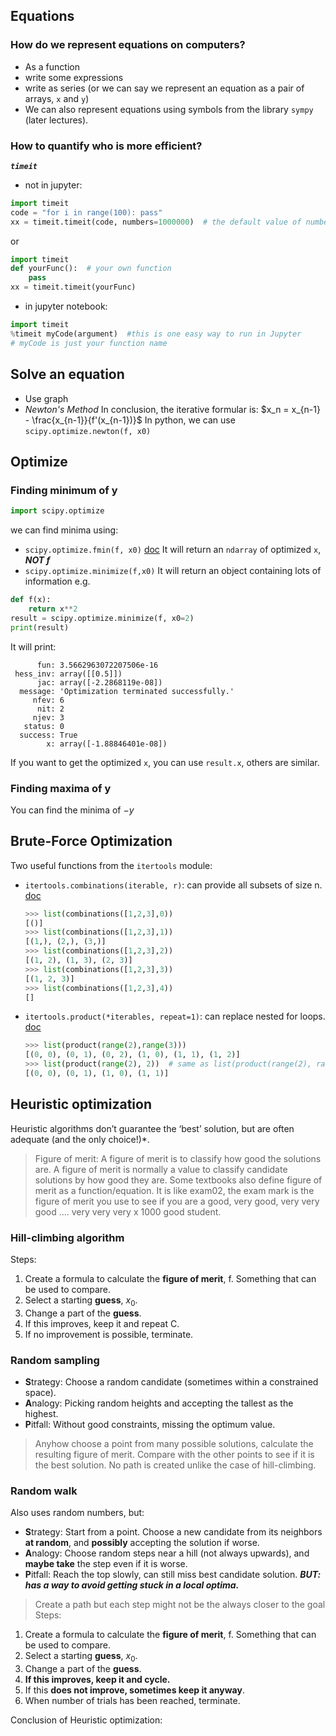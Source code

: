 ## Equations
### How do we represent equations on computers?
- As a function  
- write some expressions  
- write as series (or we can say we represent an equation as a pair of arrays, `x` and `y`)  
- We can also represent equations using symbols from the library `sympy` (later lectures).
### How to quantify who is more efficient?
***`timeit`***
- not in jupyter: 
```python
import timeit
code = "for i in range(100): pass"
xx = timeit.timeit(code, numbers=1000000)  # the default value of numbers is 1000000
```
   or
```python
import timeit
def yourFunc():  # your own function
    pass
xx = timeit.timeit(yourFunc)
```
- in jupyter notebook:
```python
import timeit
%timeit myCode(argument)  #this is one easy way to run in Jupyter
# myCode is just your function name
```

## Solve an equation
- Use graph  
- *Newton's Method*
    In conclusion, the iterative formular is: $x_n = x_{n-1} - \frac{x_{n-1}}{f'(x_{n-1})}$
    In python, we can use `scipy.optimize.newton(f, x0)`

## Optimize
### Finding minimum of y
```python
import scipy.optimize
```
we can find minima using:
- `scipy.optimize.fmin(f, x0)` [doc](https://docs.scipy.org/doc/scipy/reference/generated/scipy.optimize.fmin.html)
    It will return an `ndarray` of optimized `x`, ***NOT f***
- `scipy.optimize.minimize(f,x0)`
    It will return an object containing lots of information
    e.g.
```python
def f(x):
    return x**2
result = scipy.optimize.minimize(f, x0=2)
print(result)
```
It will print:
```
      fun: 3.5662963072207506e-16
 hess_inv: array([[0.5]])
      jac: array([-2.2868119e-08])
  message: 'Optimization terminated successfully.'
     nfev: 6
      nit: 2
     njev: 3
   status: 0
  success: True
        x: array([-1.88846401e-08])
```
If you want to get the optimized `x`, you can use `result.x`, others are similar.
### Finding maxima of y
You can find the minima of $-y$

## Brute-Force Optimization
Two useful functions from the `itertools` module:
- `itertools.combinations(iterable, r)`: can provide all subsets of size n.  
    [doc](https://docs.python.org/3/library/itertools.html#itertools.combinations)
    ```python
    >>> list(combinations([1,2,3],0))
    [()]
    >>> list(combinations([1,2,3],1))
    [(1,), (2,), (3,)]
    >>> list(combinations([1,2,3],2))
    [(1, 2), (1, 3), (2, 3)]
    >>> list(combinations([1,2,3],3))
    [(1, 2, 3)]
    >>> list(combinations([1,2,3],4))
    []
    ```
- `itertools.product(*iterables, repeat=1)`: can replace nested for loops.  
    [doc](https://docs.python.org/3/library/itertools.html#itertools.product)
    ```python
    >>> list(product(range(2),range(3)))
    [(0, 0), (0, 1), (0, 2), (1, 0), (1, 1), (1, 2)]
    >>> list(product(range(2), 2))  # same as list(product(range(2), range(2)))
    [(0, 0), (0, 1), (1, 0), (1, 1)]
    ```

## Heuristic optimization
Heuristic algorithms don’t guarantee the ‘best’ solution, but are often adequate (and the only choice!)\*.
> Figure of merit: A figure of merit is to classify how good the solutions are. A figure of merit is normally a value to classify candidate solutions by how good they are. Some textbooks also define figure of merit as a function/equation. It is like exam02, the exam mark is the figure of merit you use to see if you are a good, very good, very very good …. very very very x 1000 good student.  
### Hill-climbing algorithm
Steps:  
1. Create a formula to calculate the **figure of merit**, f. Something that can be used to compare.  
2. Select a starting **guess**, $x_0$.  
3. Change a part of the **guess**.  
4. If this improves, keep it and repeat C.  
5. If no improvement is possible, terminate.
### Random sampling
- **S**trategy: Choose a random candidate (sometimes within a constrained space).  
- **A**nalogy: Picking random heights and accepting the tallest as the highest.  
- **P**itfall: Without good constraints, missing the optimum value.  
> Anyhow choose a point from many possible solutions, calculate the resulting figure of merit. Compare with the other points to see if it is the best solution. No path is created unlike the case of hill-climbing.
### Random walk
Also uses random numbers, but:  
- **S**trategy: Start from a point. Choose a new candidate from its neighbors **at random**, and **possibly** accepting the solution if worse.  
- **A**nalogy: Choose random steps near a hill (not always upwards), and **maybe take** the step even if it is worse.  
- **P**itfall: Reach the top slowly, can still miss best candidate solution. ***BUT: has a way to avoid getting stuck in a local optima.***  
> Create a path but each step might not be the always closer to the goal
Steps:  
1. Create a formula to calculate the **figure of merit**, f. Something that can be used to compare.  
2. Select a starting **guess**, $x_0$.  
3. Change a part of the **guess**.  
4. **If this improves, keep it and cycle.**  
5. If this **does not improve, sometimes keep it anyway**.  
6. When number of trials has been reached, terminate.

Conclusion of Heuristic optimization: